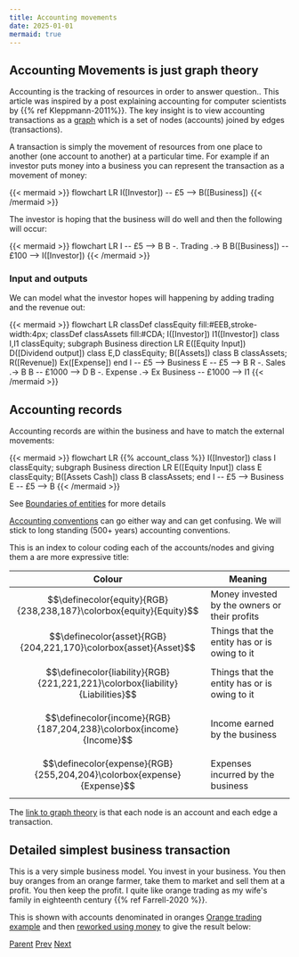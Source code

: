 ```yaml
---
title: Accounting movements
date: 2025-01-01
mermaid: true
---
```


## Accounting Movements is just graph theory

Accounting is the tracking of resources in order to answer question.. This article 
was inspired by a post explaining accounting for computer scientists by
{{% ref Kleppmann-2011%}}. The key insight is to view accounting transactions as
a [graph](<https://en.wikipedia.org/wiki/Graph_(discrete_mathematics)>) which is a set of nodes
(accounts) joined by edges (transactions).

A transaction is simply the movement of resources from one place to another (one account to another) at a particular time.
For example if an investor puts money into a business you can represent the transaction as a movement of money:

{{< mermaid >}}
flowchart LR
I([Investor]) -- £5 --> B([Business])
{{< /mermaid >}}

The investor is hoping that the business will do well and then the following will occur:

{{< mermaid >}}
flowchart LR
I -- £5 --> B
B -. Trading .-> B
B([Business]) -- £100 --> I([Investor])
{{< /mermaid >}}

### Input and outputs

We can model what the investor hopes will happening by adding trading and the revenue out:

{{< mermaid >}}
flowchart LR
classDef classEquity fill:#EEB,stroke-width:4px;
classDef classAssets fill:#CDA;
I([Investor])
I1([Investor])
class I,I1 classEquity;
subgraph Business
direction LR
E([Equity Input])
D([Dividend output])
class E,D classEquity;
B([Assets])
class B classAssets;
R([Revenue])
Ex([Expense])
end
I -- £5 --> Business
E -- £5 --> B
R -. Sales .-> B
B -- £1000 --> D
B -. Expense .-> Ex
Business -- £1000 --> I1
{{< /mermaid >}}

## Accounting records

Accounting records are within the business and have to match the external movements:

{{< mermaid >}}
flowchart LR
{{% account_class %}}
I([Investor])
class I classEquity;
subgraph Business
direction LR
E([Equity Input])
class E classEquity;
B([Assets Cash])
class B classAssets;
end
I -- £5 --> Business
E -- £5 --> B
{{< /mermaid >}}

See [Boundaries of entities](/afp/movements/boundaries/) for more details

[Accounting conventions](/afp/movements/conventions/) can go either way and can get confusing.
We will stick to long standing (500+ years) accounting conventions.

This is an index to colour coding each of the accounts/nodes and giving them a are more expressive
title:

| Colour                                                                         | Meaning                                       |
| ------------------------------------------------------------------------------ | --------------------------------------------- |
| $$\definecolor{equity}{RGB}{238,238,187}\colorbox{equity}{Equity}$$            | Money invested by the owners or their profits |
| $$\definecolor{asset}{RGB}{204,221,170}\colorbox{asset}{Asset}$$               | Things that the entity has or is owing to it  |
| $$\definecolor{liability}{RGB}{221,221,221}\colorbox{liability}{Liabilities}$$ | Things that the entity has or is owing to it  |
| $$\definecolor{income}{RGB}{187,204,238}\colorbox{income}{Income}$$            | Income earned by the business                 |
| $$\definecolor{expense}{RGB}{255,204,204}\colorbox{expense}{Expense}$$         | Expenses incurred by the business             |

The [link to graph theory](/afp/movements/graphtheory/) is that each node is an account and each edge a transaction.

## Detailed simplest business transaction

This is a very simple business model. You invest in your business. You then buy oranges
from an orange farmer, take them to market and sell them at a profit.   You then keep the profit. I quite like
orange trading as my wife's family in eighteenth century {{% ref Farrell-2020 %}}.

This is shown with accounts denominated in oranges [Orange trading example](/afp/movements/oranges/) and then [reworked using money](/afp/movements/orangesasmoney/)  to give the result below:


[Parent](/afp/) [Prev](/afp/uruk/) [Next](/afp/double-entry-bookkeeping/)